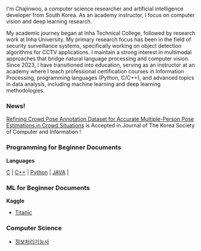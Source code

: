 
I'm Chajinwoo, a computer science researcher and artificial intelligence developer from South Korea. As an academy instructor, I focus on computer vision and deep learning research.

My academic journey began at Inha Technical College, followed by research work at Inha University. My primary research focus has been in the field of security surveillance systems, specifically working on object detection algorithms for CCTV applications. I maintain a strong interest in multimodal approaches that bridge natural language processing and computer vision. Since 2023, I have transitioned into education, serving as an instructor at an academy where I teach professional certification courses in Information Processing, programming languages (Python, C/C++), and advanced topics in data analysis, including machine learning and deep learning methodologies.

### News!

[Refining Crowd Pose Annotation Dataset for Accurate Multiple-Person Pose Estimations in Crowd Situations](https://www.dbpia.co.kr/journal/articleDetail?nodeId=NODE12014926) is Accepted in Journal of The Korea Society of Computer and Information !
### Programming for Beginner Documents

**Languages**

[C](250108_C.md) | [C++](250108_cpp.md) | [Python](250108_Py.md) | [JAVA](250108_J.md) |

### ML for Beginner Documents

**Kaggle**
- [Titanic](250106_DS.md)

### Computer Science

- [정보처리기능사](https://startedourmission.github.io/정보처리기능사.html)